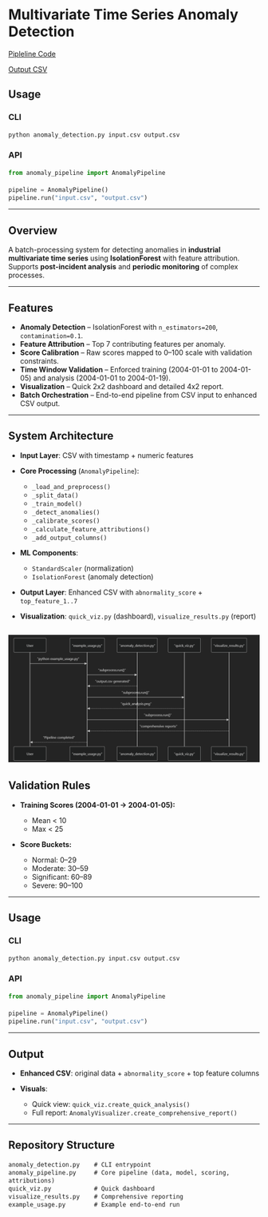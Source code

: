 

# Multivariate Time Series Anomaly Detection

[Pipleline Code](/anomaly_pipeline.py)

[Output CSV](/output.csv)

## Usage

### CLI

```bash
python anomaly_detection.py input.csv output.csv
```

### API

```python
from anomaly_pipeline import AnomalyPipeline

pipeline = AnomalyPipeline()
pipeline.run("input.csv", "output.csv")
```

---



## Overview

A batch-processing system for detecting anomalies in **industrial multivariate time series** using **IsolationForest** with feature attribution.
Supports **post-incident analysis** and **periodic monitoring** of complex processes.

---

## Features

* **Anomaly Detection** – IsolationForest with `n_estimators=200`, `contamination=0.1`.
* **Feature Attribution** – Top 7 contributing features per anomaly.
* **Score Calibration** – Raw scores mapped to 0–100 scale with validation constraints.
* **Time Window Validation** – Enforced training (2004-01-01 to 2004-01-05) and analysis (2004-01-01 to 2004-01-19).
* **Visualization** – Quick 2x2 dashboard and detailed 4x2 report.
* **Batch Orchestration** – End-to-end pipeline from CSV input to enhanced CSV output.

---

## System Architecture

* **Input Layer**: CSV with timestamp + numeric features
* **Core Processing** (`AnomalyPipeline`):

  * `_load_and_preprocess()`
  * `_split_data()`
  * `_train_model()`
  * `_detect_anomalies()`
  * `_calibrate_scores()`
  * `_calculate_feature_attributions()`
  * `_add_output_columns()`
* **ML Components**:

  * `StandardScaler` (normalization)
  * `IsolationForest` (anomaly detection)
* **Output Layer**: Enhanced CSV with `abnormality_score` + `top_feature_1..7`
* **Visualization**: `quick_viz.py` (dashboard), `visualize_results.py` (report)

![alt text](image.png)
---

## Validation Rules

* **Training Scores (2004-01-01 → 2004-01-05):**

  * Mean < 10
  * Max < 25
* **Score Buckets:**

  * Normal: 0–29
  * Moderate: 30–59
  * Significant: 60–89
  * Severe: 90–100

---

## Usage

### CLI

```bash
python anomaly_detection.py input.csv output.csv
```

### API

```python
from anomaly_pipeline import AnomalyPipeline

pipeline = AnomalyPipeline()
pipeline.run("input.csv", "output.csv")
```

---

## Output

* **Enhanced CSV**: original data + `abnormality_score` + top feature columns
* **Visuals**:

  * Quick view: `quick_viz.create_quick_analysis()`
  * Full report: `AnomalyVisualizer.create_comprehensive_report()`

---

## Repository Structure

```
anomaly_detection.py    # CLI entrypoint
anomaly_pipeline.py     # Core pipeline (data, model, scoring, attributions)
quick_viz.py            # Quick dashboard
visualize_results.py    # Comprehensive reporting
example_usage.py        # Example end-to-end run
```


